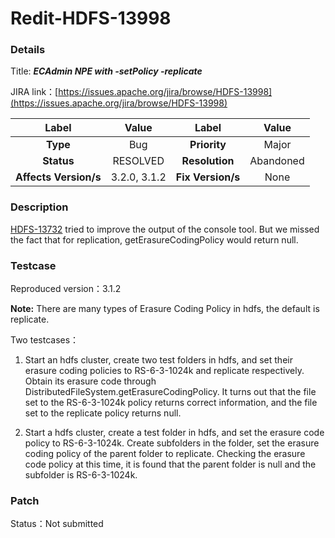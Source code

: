 # Redit-HDFS-13998

### Details

Title: ***ECAdmin NPE with -setPolicy -replicate***

JIRA link：[https://issues.apache.org/jira/browse/HDFS-13998](https://issues.apache.org/jira/browse/HDFS-13998)

|         Label         |     Value     |      Label      |       Value        |
|:---------------------:|:-------------:|:---------------:|:------------------:|
|       **Type**        |      Bug      |  **Priority**   |       Major        |
|      **Status**       |   RESOLVED    | **Resolution**  |     Abandoned      |
| **Affects Version/s** | 3.2.0, 3.1.2  | **Fix Version/s** |       None       |

### Description

[HDFS-13732](https://issues.apache.org/jira/browse/HDFS-13732) tried to improve the output of the console tool. But we missed the fact that for replication, getErasureCodingPolicy would return null.


### Testcase

Reproduced version：3.1.2

**Note:** There are many types of Erasure Coding Policy in hdfs, the default is replicate.

Two testcases：

1. Start an hdfs cluster, create two test folders in hdfs, and set their erasure coding policies to RS-6-3-1024k and replicate respectively. Obtain its erasure code through DistributedFileSystem.getErasureCodingPolicy. It turns out that the file set to the RS-6-3-1024k policy returns correct information, and the file set to the replicate policy returns null.

2. Start a hdfs cluster, create a test folder in hdfs, and set the erasure code policy to RS-6-3-1024k. Create subfolders in the folder, set the erasure coding policy of the parent folder to replicate. Checking the erasure code policy at this time, it is found that the parent folder is null and the subfolder is RS-6-3-1024k.

### Patch 

Status：Not submitted

